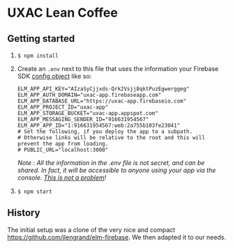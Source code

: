 # UXAC Lean Coffee

## Getting started
1. `$ npm install`
2. Create an `.env` next to this file that uses the information your Firebase SDK [config object](https://firebase.google.com/docs/web/setup#config-object) like so:
    ```
    ELM_APP_API_KEY="AIzaSyCjjxds-Qrk2Vsjj8qktPuzEgwerggeg"
    ELM_APP_AUTH_DOMAIN="uxac-app.firebaseapp.com"
    ELM_APP_DATABASE_URL="https://uxac-app.firebaseio.com"
    ELM_APP_PROJECT_ID="uxac-app"
    ELM_APP_STORAGE_BUCKET="uxac-app.appspot.com"
    ELM_APP_MESSAGING_SENDER_ID="916631954567"
    ELM_APP_APP_ID="1:916631954567:web:2a755b103fe23041"
    # Set the following, if you deploy the app to a subpath.
    # Otherwise links will be relative to the root and this will prevent the app from loading.
    # PUBLIC_URL="localhost:3000"
    ```

    _Note : All the information in the .env file is not secret, and can be shared. In fact, it will be accessible to anyone using your app via the console. [This is not a problem](https://stackoverflow.com/questions/37482366/is-it-safe-to-expose-firebase-apikey-to-the-public)!_
3. `$ npm start`

## History
The initial setup was a clone of the very nice and compact https://github.com/jlengrand/elm-firebase. We then adapted it to our needs.
